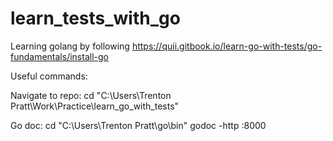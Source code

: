 # learn_tests_with_go
Learning golang by following https://quii.gitbook.io/learn-go-with-tests/go-fundamentals/install-go

Useful commands:

Navigate to repo:
    cd "C:\Users\Trenton Pratt\Work\Practice\learn_go_with_tests"

Go doc:
    cd "C:\Users\Trenton Pratt\go\bin"
    godoc -http :8000
